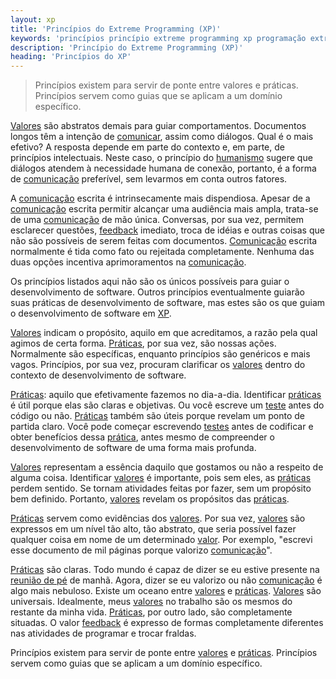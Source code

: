 ```yaml
---
layout: xp
title: 'Princípios do Extreme Programming (XP)'
keywords: 'princípios princípio extreme programming xp programação extrema'
description: 'Princípio do Extreme Programming (XP)'
heading: 'Princípios do XP'
---
```


<blockquote class="excerpt">
	<p>Princípios existem para servir de ponte entre valores e práticas. Princípios servem como guias que se aplicam a um domínio específico.</p>
</blockquote>

[Valores][v] são abstratos demais para guiar comportamentos. Documentos longos têm a intenção de [comunicar][co], assim como diálogos. Qual é o mais efetivo? A resposta depende em parte do contexto e, em parte, de princípios intelectuais. Neste caso, o princípio do [humanismo][h] sugere que diálogos atendem à necessidade humana de conexão, portanto, é a forma de [comunicação][co] preferível, sem levarmos em conta outros fatores.

A [comunicação][co] escrita é intrinsecamente mais dispendiosa. Apesar de a [comunicação][co] escrita permitir alcançar uma audiência mais ampla, trata-se de uma [comunicação][co] de mão única. Conversas, por sua vez, permitem esclarecer questões, [feedback][f] imediato, troca de idéias e outras coisas que não são possíveis de serem feitas com documentos. [Comunicação][co] escrita normalmente é tida como fato ou rejeitada completamente. Nenhuma das duas opções incentiva aprimoramentos na [comunicação][co].

Os princípios listados aqui não são os únicos possíveis para guiar o desenvolvimento de software. Outros princípios eventualmente guiarão suas práticas de desenvolvimento de software, mas estes são os que guiam o desenvolvimento de software em [XP][].

[Valores][v] indicam o propósito, aquilo em que acreditamos, a razão pela qual agimos de certa forma. [Práticas][pra], por sua vez, são nossas ações. Normalmente são específicas, enquanto princípios são genéricos e mais vagos. Princípios, por sua vez, procuram clarificar os [valores][v] dentro do contexto de desenvolvimento de software.
	
[Práticas][pra]: aquilo que efetivamente fazemos no dia-a-dia. Identificar [práticas][pra] é útil porque elas são claras e objetivas. Ou você escreve um [teste][tdd] antes do código ou não. [Práticas][pra] também são úteis porque revelam um ponto de partida claro. Você pode começar escrevendo [testes][tdd] antes de codificar e obter benefícios dessa [prática][pra], antes mesmo de compreender o desenvolvimento de software de uma forma mais profunda.

[Valores][v] representam a essência daquilo que gostamos ou não a respeito de alguma coisa. Identificar [valores][v] é importante, pois sem eles, as [práticas][pra] perdem sentido. Se tornam atividades feitas por fazer, sem um propósito bem definido. Portanto, [valores][v] revelam os propósitos das [práticas][pra].

[Práticas][pra] servem como evidências dos [valores][v]. Por sua vez, [valores][v] são expressos em um nível tão alto, tão abstrato, que seria possível fazer qualquer coisa em nome de um determinado [valor][v]. Por exemplo, "escrevi esse documento de mil páginas porque valorizo [comunicação][co]". 

[Práticas][pra] são claras. Todo mundo é capaz de dizer se eu estive presente na [reunião de pé][rp] de manhã. Agora, dizer se eu valorizo ou não [comunicação][co] é algo mais nebuloso. Existe um oceano entre [valores][v] e [práticas][pra]. [Valores][v] são universais. Idealmente, meus [valores][v] no trabalho são os mesmos do restante da minha vida. [Práticas][pra], por outro lado, são completamente situadas. O valor [feedback][f] é expresso de formas completamente diferentes nas atividades de programar e trocar fraldas.

Princípios existem para servir de ponte entre [valores][v] e [práticas][pra]. Princípios servem como guias que se aplicam a um domínio específico. 

[v]:		/xp/valores
[co]:		/xp/valores/comunicacao
[h]:		/xp/principios/humanismo
[f]:		/xp/valores/feedback
[XP]:		/xp
[pra]:		/xp/praticas
[tdd]:		/xp/praticas/tdd
[rp]:		/xp/praticas/reuniao_pe